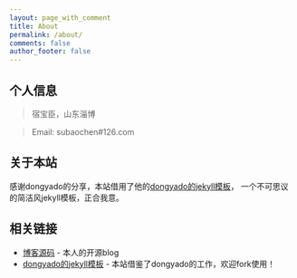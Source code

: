 ```yaml
---
layout: page_with_comment
title: About
permalink: /about/
comments: false
author_footer: false
---
```


## 个人信息

> 宿宝臣，山东淄博

> Email: subaochen#126.com


## 关于本站

感谢dongyado的分享，本站借用了他的[dongyado的jekyll模板][]，
一个不可思议的简洁风jekyll模板，正合我意。

## 相关链接

* [博客源码][] - 本人的开源blog
* [dongyado的jekyll模板][] - 本站借鉴了dongyado的工作，欢迎fork使用！

[博客源码]: https://github.com/subaochen/subaochen.github.io
[dongyado的jekyll模板]: https://github.com/dongyado/dongyado.github.io

